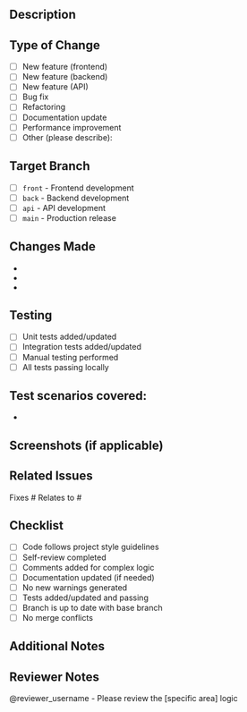 ## Description
<!-- Provide a brief description of the changes in this PR -->

## Type of Change
<!-- Check the relevant option(s) -->
- [ ] New feature (frontend)
- [ ] New feature (backend)
- [ ] New feature (API)
- [ ] Bug fix
- [ ] Refactoring
- [ ] Documentation update
- [ ] Performance improvement
- [ ] Other (please describe):

## Target Branch
<!-- Which branch should this be merged into? -->
- [ ] `front` - Frontend development
- [ ] `back` - Backend development  
- [ ] `api` - API development
- [ ] `main` - Production release

## Changes Made
<!-- Describe what changes were made and why -->

-
-
-

## Testing
<!-- Describe how you tested these changes -->

- [ ] Unit tests added/updated
- [ ] Integration tests added/updated
- [ ] Manual testing performed
- [ ] All tests passing locally

**Test scenarios covered:**
-
-

## Screenshots (if applicable)
<!-- Add screenshots for UI changes -->

## Related Issues
<!-- Link any related issues (e.g., Fixes #123, Relates to #456) -->

Fixes #
Relates to #

## Checklist
<!-- Ensure all items are complete before requesting review -->

- [ ] Code follows project style guidelines
- [ ] Self-review completed
- [ ] Comments added for complex logic
- [ ] Documentation updated (if needed)
- [ ] No new warnings generated
- [ ] Tests added/updated and passing
- [ ] Branch is up to date with base branch
- [ ] No merge conflicts

## Additional Notes
<!-- Any additional information reviewers should know -->

## Reviewer Notes
<!-- Tag specific reviewers or note areas needing special attention -->

@reviewer_username - Please review the [specific area] logic
